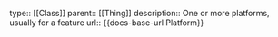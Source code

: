 type:: [[Class]]
parent:: [[Thing]]
description:: One or more platforms, usually for a feature
url:: {{docs-base-url Platform}}
